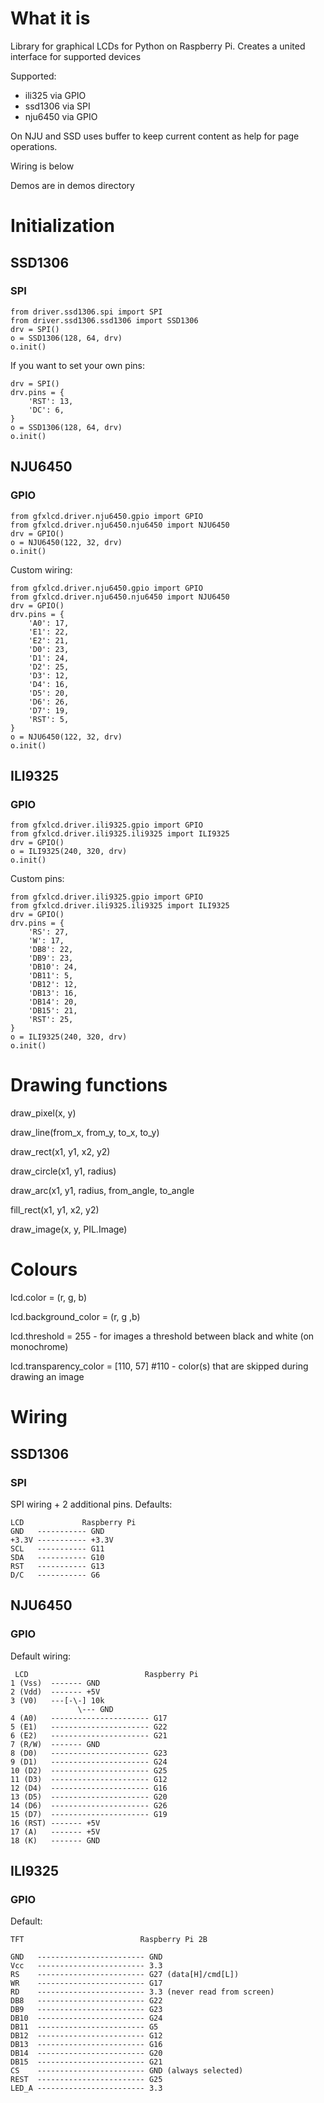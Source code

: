 What it is
===

Library for graphical LCDs for Python on Raspberry Pi. Creates a united interface for supported devices

Supported:

- ili325 via GPIO
- ssd1306 via SPI
- nju6450 via GPIO

On NJU and SSD uses buffer to keep current content as help for page operations.

Wiring is below

Demos are in demos directory

Initialization
===
## SSD1306
### SPI

    from driver.ssd1306.spi import SPI
    from driver.ssd1306.ssd1306 import SSD1306
    drv = SPI()
    o = SSD1306(128, 64, drv)
    o.init()
    
If you want to set your own pins:

    drv = SPI()
    drv.pins = {
        'RST': 13,
        'DC': 6,
    }
    o = SSD1306(128, 64, drv)
    o.init()
    
## NJU6450
### GPIO
    
    from gfxlcd.driver.nju6450.gpio import GPIO
    from gfxlcd.driver.nju6450.nju6450 import NJU6450
    drv = GPIO()
    o = NJU6450(122, 32, drv)
    o.init()
    
Custom wiring:
    
    from gfxlcd.driver.nju6450.gpio import GPIO
    from gfxlcd.driver.nju6450.nju6450 import NJU6450
    drv = GPIO()
    drv.pins = {
        'A0': 17,
        'E1': 22,
        'E2': 21,
        'D0': 23,
        'D1': 24,
        'D2': 25,
        'D3': 12,
        'D4': 16,
        'D5': 20,
        'D6': 26,
        'D7': 19,
        'RST': 5,
    }
    o = NJU6450(122, 32, drv)
    o.init()

## ILI9325
### GPIO

    from gfxlcd.driver.ili9325.gpio import GPIO
    from gfxlcd.driver.ili9325.ili9325 import ILI9325
    drv = GPIO()
    o = ILI9325(240, 320, drv)
    o.init()
    
Custom pins:
    
    from gfxlcd.driver.ili9325.gpio import GPIO
    from gfxlcd.driver.ili9325.ili9325 import ILI9325
    drv = GPIO()
    drv.pins = {
        'RS': 27,
        'W': 17,
        'DB8': 22,
        'DB9': 23,
        'DB10': 24,
        'DB11': 5,
        'DB12': 12,
        'DB13': 16,
        'DB14': 20,
        'DB15': 21,
        'RST': 25,
    }
    o = ILI9325(240, 320, drv)
    o.init()


Drawing functions
===
draw_pixel(x, y)

draw_line(from_x, from_y, to_x, to_y)

draw_rect(x1, y1, x2, y2)

draw_circle(x1, y1, radius)

draw_arc(x1, y1, radius, from_angle, to_angle

fill_rect(x1, y1, x2, y2)

draw_image(x, y, PIL.Image)

Colours
===
lcd.color = (r, g, b)

lcd.background_color = (r, g ,b)

lcd.threshold = 255 - for images a threshold between black and white (on monochrome)

lcd.transparency_color = [110, 57] #110 - color(s) that are skipped during drawing an image


Wiring
===

## SSD1306
### SPI
SPI wiring + 2 additional pins. Defaults:

    LCD             Raspberry Pi
    GND   ----------- GND
    +3.3V ----------- +3.3V
    SCL   ----------- G11
    SDA   ----------- G10
    RST   ----------- G13
    D/C   ----------- G6


## NJU6450
### GPIO
Default wiring:

     LCD                          Raspberry Pi
    1 (Vss)  ------- GND
    2 (Vdd)  ------- +5V
    3 (V0)   ---[-\-] 10k
                   \--- GND
    4 (A0)   ---------------------- G17
    5 (E1)   ---------------------- G22
    6 (E2)   ---------------------- G21
    7 (R/W)  ------- GND
    8 (D0)   ---------------------- G23
    9 (D1)   ---------------------- G24
    10 (D2)  ---------------------- G25
    11 (D3)  ---------------------- G12
    12 (D4)  ---------------------- G16
    13 (D5)  ---------------------- G20
    14 (D6)  ---------------------- G26
    15 (D7)  ---------------------- G19
    16 (RST) ------- +5V
    17 (A)   ------- +5V
    18 (K)   ------- GND

## ILI9325
### GPIO
Default:

    TFT                          Raspberry Pi 2B
    
    GND   ------------------------ GND
    Vcc   ------------------------ 3.3
    RS    ------------------------ G27 (data[H]/cmd[L])
    WR    ------------------------ G17 
    RD    ------------------------ 3.3 (never read from screen)
    DB8   ------------------------ G22
    DB9   ------------------------ G23
    DB10  ------------------------ G24
    DB11  ------------------------ G5
    DB12  ------------------------ G12
    DB13  ------------------------ G16
    DB14  ------------------------ G20
    DB15  ------------------------ G21
    CS    ------------------------ GND (always selected)
    REST  ------------------------ G25
    LED_A ------------------------ 3.3